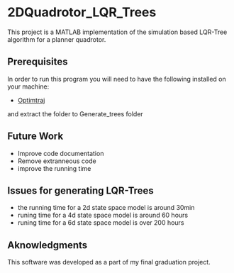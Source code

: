 # 2DQuadrotor_LQR_Trees
This project is a MATLAB implementation of the simulation based LQR-Tree algorithm for a planner quadrotor.

## Prerequisites

In order to run this program you will need to have the following installed on your machine:
* [Optimtraj](https://github.com/MatthewPeterKelly/OptimTraj)

and extract the folder to Generate_trees folder

## Future Work

* Improve code documentation
* Remove extranneous code
* improve the running time

## Issues for generating LQR-Trees
* the running time for a 2d state space model is around 30min
* runing time for a 4d state space model is around 60 hours
* runing time for a 6d state space model is over 200 hours

## Aknowledgments

This software was developed as a part of my final graduation project.
